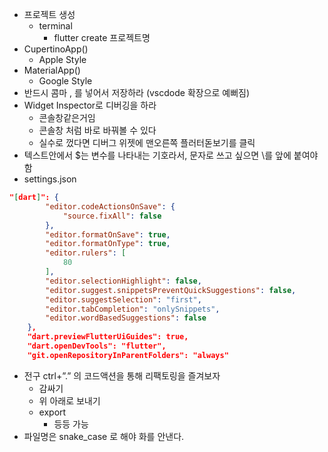 - 프로젝트 생성
    - terminal
        - flutter create 프로젝트명
- CupertinoApp()
    - Apple Style
- MaterialApp()
    - Google Style
- 반드시  콤마 , 를 넣어서 저장하라 (vscdode 확장으로 예뻐짐)
- Widget Inspector로 디버깅을 하라
    - 콘솔창같은거임
    - 콘솔창 처럼 바로 바꿔볼 수 있다
    - 실수로 껐다면 디버그 위젯에 맨오른쪽 플러터돋보기를 클릭
- 텍스트안에서 $는 변수를 나타내는 기호라서, 문자로 쓰고 싶으면 \를 앞에 붙여야함
- settings.json

```json
"[dart]": {
        "editor.codeActionsOnSave": {
            "source.fixAll": false
        },
        "editor.formatOnSave": true,
        "editor.formatOnType": true,
        "editor.rulers": [
            80
        ],
        "editor.selectionHighlight": false,
        "editor.suggest.snippetsPreventQuickSuggestions": false,
        "editor.suggestSelection": "first",
        "editor.tabCompletion": "onlySnippets",
        "editor.wordBasedSuggestions": false
    },
    "dart.previewFlutterUiGuides": true,
    "dart.openDevTools": "flutter",
    "git.openRepositoryInParentFolders": "always"
```

- 전구 ctrl+”.”  의 코드액션을 통해 리팩토링을 즐겨보자
    - 감싸기
    - 위 아래로 보내기
    - export
        - 등등 가능
- 파일명은 snake_case 로 해야 화를 안낸다.
